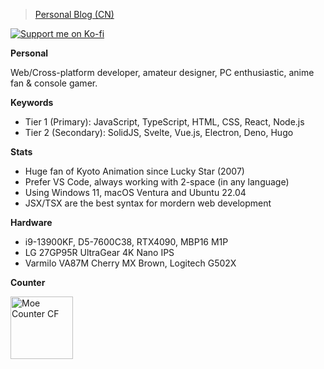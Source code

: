 > [Personal Blog (CN)](https://blog.dsrkafuu.net)

[![Support me on Ko-fi](https://ko-fi.com/img/githubbutton_sm.svg)](https://ko-fi.com/dsrkafuu)

**Personal**

Web/Cross-platform developer, amateur designer, PC enthusiastic, anime fan & console gamer.

**Keywords**

- Tier 1 (Primary): JavaScript, TypeScript, HTML, CSS, React, Node.js
- Tier 2 (Secondary): SolidJS, Svelte, Vue.js, Electron, Deno, Hugo

**Stats**

- Huge fan of Kyoto Animation since Lucky Star (2007)
- Prefer VS Code, always working with 2-space (in any language)
- Using Windows 11, macOS Ventura and Ubuntu 22.04
- JSX/TSX are the best syntax for mordern web development

**Hardware**

- i9-13900KF, D5-7600C38, RTX4090, MBP16 M1P
- LG 27GP95R UltraGear 4K Nano IPS
- Varmilo VA87M Cherry MX Brown, Logitech G502X

**Counter**

<a href="https://github.com/dsrkafuu/moe-counter-cf#readme" target="_blank" rel="noopener">
  <img height="100" src="https://count.dsrkafuu.net/dsrkafuu:home" alt="Moe Counter CF" />
</a>
